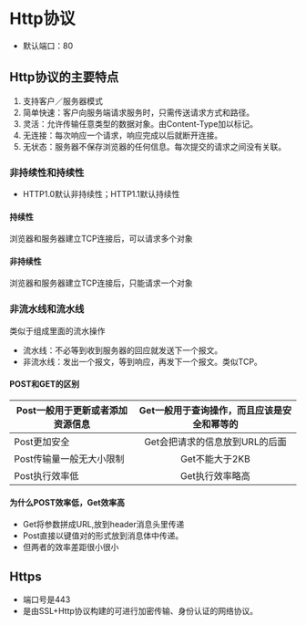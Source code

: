 # Http协议
* 默认端口：80

## Http协议的主要特点
1. 支持客户／服务器模式
2. 简单快速：客户向服务端请求服务时，只需传送请求方式和路径。
3. 灵活：允许传输任意类型的数据对象。由Content-Type加以标记。
4. 无连接：每次响应一个请求，响应完成以后就断开连接。
5. 无状态：服务器不保存浏览器的任何信息。每次提交的请求之间没有关联。

### 非持续性和持续性
* HTTP1.0默认非持续性；HTTP1.1默认持续性
#### 持续性
浏览器和服务器建立TCP连接后，可以请求多个对象
#### 非持续性
浏览器和服务器建立TCP连接后，只能请求一个对象

### 非流水线和流水线
类似于组成里面的流水操作

* 流水线：不必等到收到服务器的回应就发送下一个报文。
* 非流水线：发出一个报文，等到响应，再发下一个报文。类似TCP。

#### POST和GET的区别

| Post一般用于更新或者添加资源信息       | Get一般用于查询操作，而且应该是安全和幂等的           |
| ------------- |:-------------:|
| Post更加安全      | Get会把请求的信息放到URL的后面 |
| Post传输量一般无大小限制     | Get不能大于2KB      |
| Post执行效率低 | Get执行效率略高      |


#### 为什么POST效率低，Get效率高
* Get将参数拼成URL,放到header消息头里传递
* Post直接以键值对的形式放到消息体中传递。
* 但两者的效率差距很小很小

## Https
* 端口号是443
* 是由SSL+Http协议构建的可进行加密传输、身份认证的网络协议。



